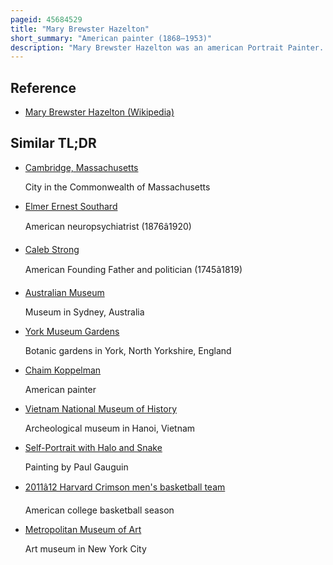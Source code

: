```yaml
---
pageid: 45684529
title: "Mary Brewster Hazelton"
short_summary: "American painter (1868–1953)"
description: "Mary Brewster Hazelton was an american Portrait Painter. She attended the boston School of the Museum of fine Arts where she was later an Instructor. Among her other Achievements Hazelton was the first Woman to win an Award open to both Men and Women in the united States when she won the hallgarten Prize in 1896 from the national Academy of Design. Her Portrait Paintings are in the Collections of the Massachusetts State House, Harvard University, Peabody Essex Museum, and Wellesley Historical Society. The professional Organizations Hazelton was affiliated with included the Wellesley Society of Artists of which she was a founding Member and the Guild of Boston Artists of which she was a founding Member. She lived her Adult Life with her Sisters in the Hazelton Family Home in wellesley Massachusetts."
---
```


## Reference

- [Mary Brewster Hazelton (Wikipedia)](https://en.wikipedia.org/?curid=45684529)

## Similar TL;DR

- [Cambridge, Massachusetts](/tldr/en/cambridge-massachusetts)

  City in the Commonwealth of Massachusetts

- [Elmer Ernest Southard](/tldr/en/elmer-ernest-southard)

  American neuropsychiatrist (1876â1920)

- [Caleb Strong](/tldr/en/caleb-strong)

  American Founding Father and politician (1745â1819)

- [Australian Museum](/tldr/en/australian-museum)

  Museum in Sydney, Australia

- [York Museum Gardens](/tldr/en/york-museum-gardens)

  Botanic gardens in York, North Yorkshire, England

- [Chaim Koppelman](/tldr/en/chaim-koppelman)

  American painter

- [Vietnam National Museum of History](/tldr/en/vietnam-national-museum-of-history)

  Archeological museum in Hanoi, Vietnam

- [Self-Portrait with Halo and Snake](/tldr/en/self-portrait-with-halo-and-snake)

  Painting by Paul Gauguin

- [2011â12 Harvard Crimson men's basketball team](/tldr/en/201112-harvard-crimson-mens-basketball-team)

  American college basketball season

- [Metropolitan Museum of Art](/tldr/en/metropolitan-museum-of-art)

  Art museum in New York City
